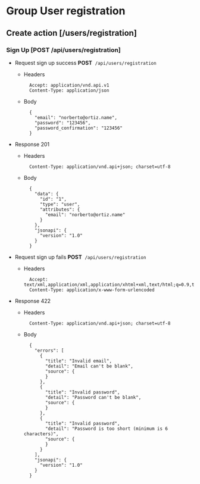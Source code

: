

# Group User registration


## Create action [/users/registration]


### Sign Up [POST /api/users/registration]


+ Request sign up success
**POST**&nbsp;&nbsp;`/api/users/registration`

    + Headers

            Accept: application/vnd.api.v1
            Content-Type: application/json

    + Body

            {
              "email": "norberto@ortiz.name",
              "password": "123456",
              "password_confirmation": "123456"
            }

+ Response 201

    + Headers

            Content-Type: application/vnd.api+json; charset=utf-8

    + Body

            {
              "data": {
                "id": "1",
                "type": "user",
                "attributes": {
                  "email": "norberto@ortiz.name"
                }
              },
              "jsonapi": {
                "version": "1.0"
              }
            }

+ Request sign up fails
**POST**&nbsp;&nbsp;`/api/users/registration`

    + Headers

            Accept: text/xml,application/xml,application/xhtml+xml,text/html;q=0.9,text/plain;q=0.8,image/png,*/*;q=0.5
            Content-Type: application/x-www-form-urlencoded

+ Response 422

    + Headers

            Content-Type: application/vnd.api+json; charset=utf-8

    + Body

            {
              "errors": [
                {
                  "title": "Invalid email",
                  "detail": "Email can't be blank",
                  "source": {
                  }
                },
                {
                  "title": "Invalid password",
                  "detail": "Password can't be blank",
                  "source": {
                  }
                },
                {
                  "title": "Invalid password",
                  "detail": "Password is too short (minimum is 6 characters)",
                  "source": {
                  }
                }
              ],
              "jsonapi": {
                "version": "1.0"
              }
            }
